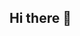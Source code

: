 ## Hi there 👋

<!--
**Chandana9440/Chandana9440** is a ✨ _special_ ✨ repository because its `README.md` (this file) appears on your GitHub profile.

Here are some ideas to get you started:

- 🔭 I’m currently working on Lisnen as a Software Developer
- 🌱 I’m currently learning ...
- 👯 I’m looking to collaborate on Developer Tooling
- 🤔 I’m looking for help with ...
- 💬 Ask me about anything
- 📫 How to reach me: https://www.linkedin.com/in/chandana-adusumalli/
- 😄 Pronouns: ...
- ⚡ Fun fact: ...
-->
